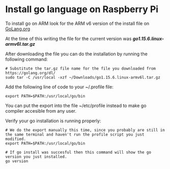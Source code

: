 # Install go language on Raspberry Pi

To install go on ARM look for the ARM v6 version of the install file on [GoLang.org](https://golang.org/dl/)

At the time of this writing the file for the current version was ***go1.15.6.linux-armv6l.tar.gz***

After downloading the file you can do the installation by running the following command:
```
# Substitute the tar.gz file name for the file you downloaded from https://golang.org/dl/
sudo tar -C /usr/local -xzf ~/Downloads/go1.15.6.linux-armv6l.tar.gz 
```

Add the following line of code to your ~/.profile file:
```
export PATH=$PATH:/usr/local/go/bin
```

You can put the export into the file ~/etc/profile instead to make go compiler accesible from any user.

Verify your go installation is running properly:
```
# We do the export manually this time, since you probably are still in the same terminal and haven't run the profile script you just modified.
export PATH=$PATH:/usr/local/go/bin

# If go install was succesful then this command will show the go version you just installed.
go version
```
